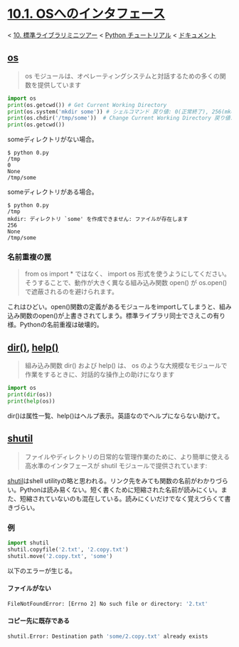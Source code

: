 # [10.1. OSへのインタフェース](https://docs.python.jp/3/tutorial/stdlib.html#operating-system-interface)

< [10. 標準ライブラリミニツアー](https://docs.python.jp/3/tutorial/classes.html#generator-expressions) < [Python チュートリアル](https://docs.python.jp/3/tutorial/index.html) < [ドキュメント](https://docs.python.jp/3/index.html)

## [os](https://docs.python.jp/3/library/os.html#module-os)

> os モジュールは、オペレーティングシステムと対話するための多くの関数を提供しています

```python
import os
print(os.getcwd()) # Get Current Working Directory
print(os.system('mkdir some')) # シェルコマンド 戻り値: 0(正常終了), 256(mkdir: ディレクトリ `some' を作成できません: ファイルが存在します)
print(os.chdir('/tmp/some'))  # Change Current Working Directory 戻り値: None
print(os.getcwd())
```

someディレクトリがない場合。
```
$ python 0.py 
/tmp
0
None
/tmp/some
```

someディレクトリがある場合。
```
$ python 0.py 
/tmp
mkdir: ディレクトリ `some' を作成できません: ファイルが存在します
256
None
/tmp/some
```

### 名前重複の罠

> from os import * ではなく、 import os 形式を使うようにしてください。そうすることで、動作が大きく異なる組み込み関数 open() が os.open() で遮蔽されるのを避けられます。

これはひどい。open()関数の定義があるモジュールをimportしてしまうと、組み込み関数のopen()が上書きされてしまう。標準ライブラリ同士でさえこの有り様。Pythonの名前重複は破壊的。

## [dir()](https://docs.python.jp/3/library/functions.html#dir), [help()](https://docs.python.jp/3/library/functions.html#help)

> 組み込み関数 dir() および help() は、 os のような大規模なモジュールで作業をするときに、対話的な操作上の助けになります

```python
import os
print(dir(os))
print(help(os))
```

dir()は属性一覧、help()はヘルプ表示。英語なのでヘルプにならない助けて。

## [shutil](https://docs.python.jp/3/library/shutil.html#module-shutil)

> ファイルやディレクトリの日常的な管理作業のために、より簡単に使える高水準のインタフェースが shutil モジュールで提供されています:

[shutil](https://docs.python.jp/3/library/shutil.html#module-shutil)はshell utilityの略と思われる。リンク先をみても関数の名前がわかりづらい。Pythonは読み易くない。短く書くために短縮された名前が読みにくい。また、短縮されていないのも混在している。読みにくいだけでなく覚えづらくて書きづらい。

### 例

```python
import shutil
shutil.copyfile('2.txt', '2.copy.txt')
shutil.move('2.copy.txt', 'some')
```

以下のエラーが生じる。

#### ファイルがない

```sh
FileNotFoundError: [Errno 2] No such file or directory: '2.txt'
```

#### コピー先に既存である

```sh
shutil.Error: Destination path 'some/2.copy.txt' already exists
```

